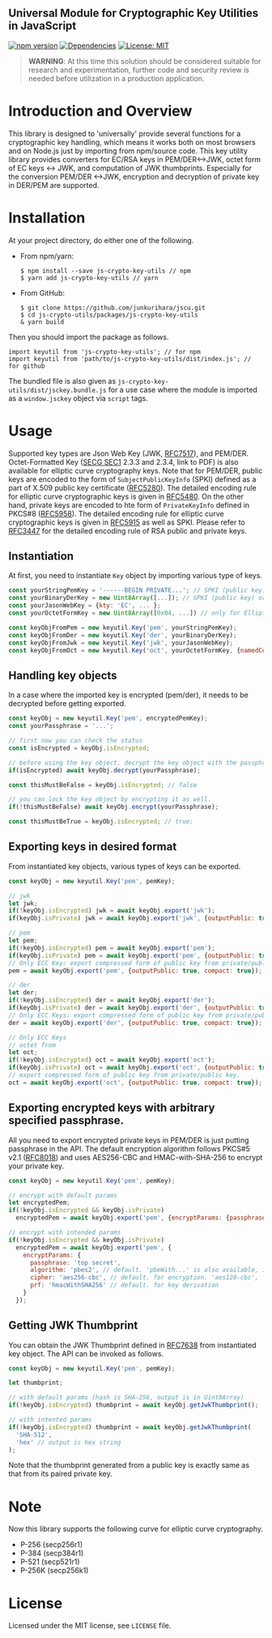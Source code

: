 Universal Module for Cryptographic Key Utilities in JavaScript
--
[![npm version](https://badge.fury.io/js/js-crypto-key-utils.svg)](https://badge.fury.io/js/js-crypto-key-utils)
[![Dependencies](https://david-dm.org/junkurihara/jscu.svg?path=packages/js-crypto-key-utils)](https://david-dm.org/junkurihara/jscu?path=packages/js-crypto-key-utils)
[![License: MIT](https://img.shields.io/badge/License-MIT-yellow.svg)](https://opensource.org/licenses/MIT)


> **WARNING**: At this time this solution should be considered suitable for research and experimentation, further code and security review is needed before utilization in a production application.

# Introduction and Overview
This library is designed to 'universally' provide several functions for a cryptographic key handling, which means it works both on most browsers and on Node.js just by importing from npm/source code. This key utility library provides converters for EC/RSA keys in PEM/DER<->JWK, octet form of EC keys <-> JWK, and computation of JWK thumbprints. Especially for the conversion PEM/DER <->JWK, encryption and decryption of private key in DER/PEM are supported. 

# Installation
At your project directory, do either one of the following.

- From npm/yarn:
  ```shell
  $ npm install --save js-crypto-key-utils // npm
  $ yarn add js-crypto-key-utils // yarn
  ```
- From GitHub:
  ```shell
  $ git clone https://github.com/junkurihara/jscu.git
  $ cd js-crypto-utils/packages/js-crypto-key-utils
  & yarn build
  ```

Then you should import the package as follows.

```shell
import keyutil from 'js-crypto-key-utils'; // for npm
import keyutil from 'path/to/js-crypto-key-utils/dist/index.js'; // for github
```

The bundled file is also given as `js-crypto-key-utils/dist/jsckey.bundle.js` for a use case where the module is imported as a `window.jsckey` object via `script` tags.

  
# Usage
Supported key types are Json Web Key (JWK, [RFC7517](https://tools.ietf.org/html/rfc7517)), and PEM/DER. Octet-Formatted Key ([SECG SEC1](http://www.secg.org/sec1-v2.pdf) 2.3.3 and 2.3.4, link to PDF) is also available for elliptic curve cryptography keys. Note that for PEM/DER, public keys are encoded to the form of `SubjectPublicKeyInfo` (SPKI) defined as a part of X.509 public key certificate ([RFC5280](https://tools.ietf.org/html/rfc5280)). The detailed encoding rule for elliptic curve cryptographic keys is given in [RFC5480](https://tools.ietf.org/html/rfc5480). On the other hand, private keys are encoded to hte form of `PrivateKeyInfo` defined in PKCS#8 ([RFC5958](https://tools.ietf.org/html/rfc5958)). The detailed encoding rule for elliptic curve cryptographic keys is given in [RFC5915](https://tools.ietf.org/html/rfc5915) as well as SPKI. Please refer to [RFC3447](https://tools.ietf.org/html/rfc3447) for the detailed encoding rule of RSA public and private keys.

## Instantiation
At first, you need to instantiate `Key` object by importing various type of keys. 

```javascript
const yourStringPemKey = '------BEGIN PRIVATE...'; // SPKI (public key) or PKCS8 (either encrypted or plaintext private key)
const yourBinaryDerKey = new Uint8Array([...]); // SPKI (public key) or PKCS8 (either encrypted or plaintext private key)
const yourJasonWebKey = {kty: 'EC', ... };
const yourOctetFormKey = new Uint8Array([0x04, ...]) // only for Elliptic Curve Crypto Key.

const keyObjFromPem = new keyutil.Key('pem', yourStringPemKey);
const keyObjFromDer = new keyutil.Key('der', yourBinaryDerKey);
const keyObjFromJwk = new keyutil.Key('jwk', yourJasonWebKey); 
const keyObjFromOct = new keyutil.Key('oct', yourOctetFormKey, {namedCurve: '...'}); //namedCurve like 'P-256K' is required.
```

## Handling key objects
In a case where the imported key is encrypted (pem/der), it needs to be decrypted before getting exported.
```javascript
const keyObj = new keyutil.Key('pem', encryptedPemKey);
const yourPassphrase = '...';

// first now you can check the status
const isEncrypted = keyObj.isEncrypted;

// before using the key object, decrypt the key object with the passphrase.
if(isEncrypted) await keyObj.decrypt(yourPassphrase);

const thisMustBeFalse = keyObj.isEncrypted; // false

// you can lock the key object by encrypting it as well.
if(!thisMustBeFalse) await keyObj.encrypt(yourPassphrase);

const thisMustBeTrue = keyObj.isEncrypted; // true;
```

## Exporting keys in desired format
From instantiated key objects, various types of keys can be exported.
```javascript
const keyObj = new keyutil.Key('pem', pemKey);

// jwk
let jwk;
if(!keyObj.isEncrypted) jwk = await keyObj.export('jwk');
if(keyObj.isPrivate) jwk = await keyObj.export('jwk', {outputPublic: true}); // export public key from private key.

// pem
let pem;
if(!keyObj.isEncrypted) pem = await keyObj.export('pem');
if(keyObj.isPrivate) pem = await keyObj.export('pem', {outputPublic: true}); // export public key from private key.
// Only ECC Key: export compressed form of public key from private/public key.
pem = await keyObj.export('pem', {outputPublic: true, compact: true});

// der
let der;
if(!keyObj.isEncrypted) der = await keyObj.export('der');
if(keyObj.isPrivate) der = await keyObj.export('der', {outputPublic: true}); // export public key from private key.
// Only ECC Keys: export compressed form of public key from private/public key.
der = await keyObj.export('der', {outputPublic: true, compact: true});

// Only ECC Keys
// octet from
let oct;
if(!keyObj.isEncrypted) oct = await keyObj.export('oct');
if(keyObj.isPrivate) oct = await keyObj.export('oct', {outputPublic: true}); // export public key from private key.
// export compressed form of public key from private/public key.
oct = await keyObj.export('oct', {outputPublic: true, compact: true});
```


## Exporting encrypted keys with arbitrary specified passphrase.
All you need to export encrypted private keys in PEM/DER is just putting passphrase in the API. The default encryption algorithm follows PKCS#5 v2.1 ([RFC8018](https://tools.ietf.org/html/rfc8018)) and uses AES256-CBC and HMAC-with-SHA-256 to encrypt your private key.
```javascript
const keyObj = new keyutil.Key('pem', pemKey);

// encrypt with default params
let encryptedPem;
if(!keyObj.isEncrypted && keyObj.isPrivate)
  encryptedPem = await keyObj.export('pem', {encryptParams: {passphrase: 'top secret'}});

// encrypt with intended params
if(!keyObj.isEncrypted && keyObj.isPrivate)
  encryptedPem = await keyObj.export('pem', {
    encryptParams: {
      passphrase: 'top secret',
      algorithm: 'pbes2', // default. 'pbeWith...' is also available, i.e., pbes1.
      cipher: 'aes256-cbc', // default. for encryption. 'aes128-cbc', 'aes192-cbc'(only node), 'des-ede3-cbc' are available as well.
      prf: 'hmacWithSHA256' // default. for key derivation
    }
  });
```

## Getting JWK Thumbprint
You can obtain the JWK Thumbprint defined in [RFC7638](https://tools.ietf.org/html/rfc7638) from instantiated key object. The API can be invoked as follows.
```javascript
const keyObj = new keyutil.Key('pem', pemKey);

let thumbprint;

// with default params (hash is SHA-256, output is in Uint8Array)
if(!keyObj.isEncrypted) thumbprint = await keyObj.getJwkThumbprint();

// with intented params
if(!keyObj.isEncrypted) thumbprint = await keyObj.getJwkThumbprint(
  'SHA-512',
  'hex' // output is hex string
); 
```
Note that the thumbprint generated from a public key is exactly same as that from its paired private key.

# Note
Now this library supports the following curve for elliptic curve cryptography.
- P-256 (secp256r1)
- P-384 (secp384r1)
- P-521 (secp521r1)
- P-256K (secp256k1)

# License
Licensed under the MIT license, see `LICENSE` file.